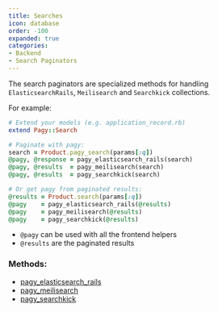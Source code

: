 ```yaml
---
title: Searches
icon: database
order: -100
expanded: true
categories:
- Backend
- Search Paginators
---
```


The search paginators are specialized methods for handling `ElasticsearchRails`, `Meilisearch` and `Searchkick` collections.

For example:

```rb
# Extend your models (e.g. application_record.rb)
extend Pagy::Search

# Paginate with pagy:
search = Product.pagy_search(params[:q])
@pagy, @response = pagy_elasticsearch_rails(search)
@pagy, @results  = pagy_meilisearch(search)
@pagy, @results  = pagy_searchkick(search)

# Or get pagy from paginated results:
@results = Product.search(params[:q])
@pagy    = pagy_elasticsearch_rails(@results)
@pagy    = pagy_meilisearch(@results)
@pagy    = pagy_searchkick(@results)
```

- `@pagy` can be used with all the frontend helpers
- `@results` are the paginated results

### Methods:

- [pagy_elasticsearch_rails](searches/elasticsearch_rails.md)
- [pagy_meilisearch](searches/meilisearch.md)
- [pagy_searchkick](searches/searchkick.md)
